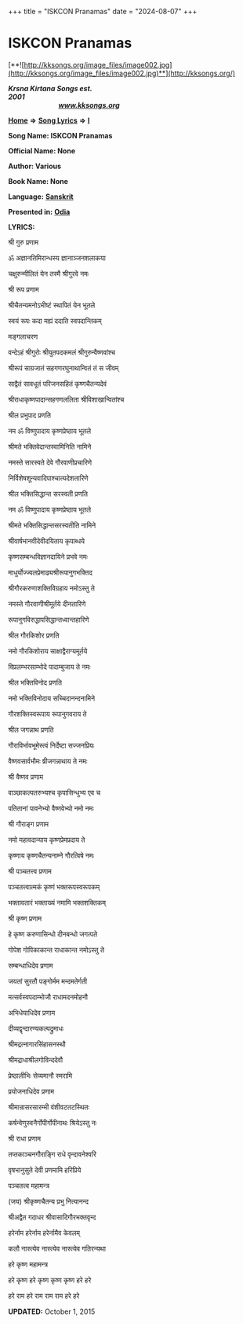 +++
title = "ISKCON Pranamas"
date = "2024-08-07"
+++

# ISKCON Pranamas
[**![http://kksongs.org/image_files/image002.jpg](http://kksongs.org/image_files/image002.jpg)**](http://kksongs.org/)

**_Krsna Kirtana Songs est. 2001_**                                                                                                                                                 **_www.kksongs.org_**

**[Home](http://kksongs.org/)** **⇒** **[Song Lyrics](http://kksongs.org/lyrics.html)** **⇒** **[I](http://kksongs.org/songs/song_i.html)**

**Song Name: ISKCON Pranamas**

**Official Name: None**

**Author: Various**

**Book Name: None**

**Language:** [**Sanskrit**](http://kksongs.org/language/list/sanskrit.html)

**Presented in:** [**Odia**](http://kksongs.org/unicode/odia.html) 

**LYRICS:**

श्री गुरु प्रणाम

ॐ अज्ञानतिमिरान्धस्य ज्ञानाञ्जनशलाकया

चक्षुरुन्मीलितं येन तस्मै श्रीगुरवे नमः

श्री रूप प्रणाम

श्रीचैतन्यमनोऽभीष्टं स्थापितं येन भूतले

स्वयं रूपः कदा मह्यं ददाति स्वपदान्तिकम्

मङ्गलाचरण

वन्देऽहं श्रीगुरोः श्रीयुतपदकमलं श्रीगुरुन्वैष्णवांश्च

श्रीरूपं साग्रजातं सहगणरघुनाथान्वितं तं स जीवम्

साद्वैतं सावधूतं परिजनसहितं कृष्णचैतन्यदेवं

श्रीराधाकृष्णपादान्सहगणललिता श्रीविशाखान्वितांश्च

श्रील प्रभुपाद प्रणति

नम ॐ विष्णुपादाय कृष्णप्रेष्ठाय भूतले

श्रीमते भक्तिवेदान्तस्वामिनिति नामिने

नमस्ते सारस्वते देवे गौरवाणीप्रचारिणे

निर्विशेषशून्यवादिपाश्चात्यदेशतारिणे

श्रील भक्तिसिद्धान्त सरस्वती प्रणति

नम ॐ विष्णुपादाय कृष्णप्रेष्ठाय भूतले

श्रीमते भक्तिसिद्धान्तसरस्वतीति नामिने

श्रीवार्षभानवीदेवीदयिताय कृपाब्धये

कृष्णसम्बन्धविज्ञानदायिने प्रभवे नमः

माधुर्योज्ज्वलप्रेमाढ्यश्रीरूपानुगभक्तिद

श्रीगौरकरुणाशक्तिविग्रहाय नमोऽस्तु ते

नमस्ते गौरवाणीश्रीमूर्तये दीनतारिणे

रूपानुगविरुद्धापसिद्धान्तध्वान्तहारिणे

श्रील गौरकिशोर प्रणति

नमो गौरकिशोराय साक्षाद्वैराग्यमूर्तये

विप्रलम्भरसाम्भोदे पादाम्बुजाय ते नमः

श्रील भक्तिविनोद प्रणति

नमो भक्तिविनोदाय सच्चिदानन्दनामिने

गौरशक्तिस्वरूपाय रूपानुगवराय ते

श्रील जगन्नाथ प्रणति

गौराविर्भावभूमेस्त्वं निर्देष्टा सज्जनप्रियः

वैष्णवसार्वभौमः ष्रीजगन्नाथाय ते नमः

श्री वैष्णव प्रणाम

वाञ्छाकल्पतरुभ्यश्च कृपासिन्धुभ्य एव च

पतितानां पावनेभ्यो वैष्णवेभ्यो नमो नमः

श्री गौराङ्ग प्रणाम

नमो महावदान्याय कृष्णप्रेमप्रदाय ते

कृष्णाय कृष्णचैतन्यनाम्ने गौरत्विषे नमः

श्री पञ्चतत्त्व प्रणाम

पञ्चतत्त्वात्मकं कृष्णं भक्तरूपस्वरूपकम्

भक्तावतारं भक्ताख्यं नमामि भक्तशक्तिकम्

श्री कृष्ण प्रणाम

हे कृष्ण करुणासिन्धो दीनबन्धो जगत्पते

गोपेश गोपिकाकान्त राधाकान्त नमोऽस्तु ते

सम्बन्धाधिदेव प्रणाम

जयतां सुरतौ पङ्गोर्मम मन्दमतेर्गती

मत्सर्वस्वपदाम्भोजौ राधामदनमोहनौ

अभिधेयाधिदेव प्रणाम

दीव्यद्वृन्दारण्यकल्पद्रुमाधः

श्रीमद्रत्नागारसिंहासनस्थौ

श्रीमद्राधाश्रीलगोविन्ददेवौ

प्रेष्ठालीभिः सेव्यमानौ स्मरामि

प्रयोजनाधिदेव प्रणाम

श्रीमान्रासरसारम्भी वंशीवटतटस्थितः

कर्षन्वेणुस्वनैर्गोपीर्गोपीनाथः श्रियेऽस्तु नः

श्री राधा प्रणाम

तप्तकाञ्चनगौराङ्गि राधे वृन्दावनेश्वरि

वृषभानुसुते देवी प्रणमामि हरिप्रिये

पञ्चतत्त्व महामन्त्र

(जय) श्रीकृष्णचैतन्य प्रभु नित्यानन्द

श्रीअद्वैत गदाधर श्रीवासादिगौरभक्तवृन्द

हरेर्नाम हरेर्नाम हरेर्नामैव केवलम्

कलौ नास्त्येव नास्त्येव नास्त्येव गतिरन्यथा

हरे कृष्ण महामन्त्र

हरे कृष्ण हरे कृष्ण कृष्ण कृष्ण हरे हरे

हरे राम हरे राम राम राम हरे हरे

**UPDATED:** October 1, 2015
